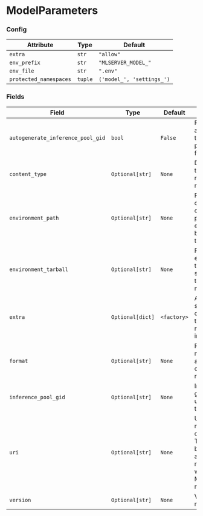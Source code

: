 # ModelParameters

### Config

| Attribute | Type | Default |
|-----------|------|---------|
| `extra` | `str` | `"allow"` |
| `env_prefix` | `str` | `"MLSERVER_MODEL_"` |
| `env_file` | `str` | `".env"` |
| `protected_namespaces` | `tuple` | `('model_', 'settings_')` |

### Fields

| Field | Type | Default | Description |
|-------|------|---------|-------------|
| `autogenerate_inference_pool_gid` | `bool` | `False` | Flag to autogenerate the inference pool group id for this model. |
| `content_type` | `Optional[str]` | `None` | Default content type to use for requests and responses. |
| `environment_path` | `Optional[str]` | `None` | Path to a directory that contains the python environment to be used to load this model. |
| `environment_tarball` | `Optional[str]` | `None` | Path to the environment tarball which should be used to load this model. |
| `extra` | `Optional[dict]` | `<factory>` | Arbitrary settings, dependent on the inference runtime implementation. |
| `format` | `Optional[str]` | `None` | Format of the model (only available on certain runtimes). |
| `inference_pool_gid` | `Optional[str]` | `None` | Inference pool group id to be used to serve this model. |
| `uri` | `Optional[str]` | `None` | URI where the model artifacts can be found. This path must be either absolute or relative to where MLServer is running. |
| `version` | `Optional[str]` | `None` | Version of the model. |
